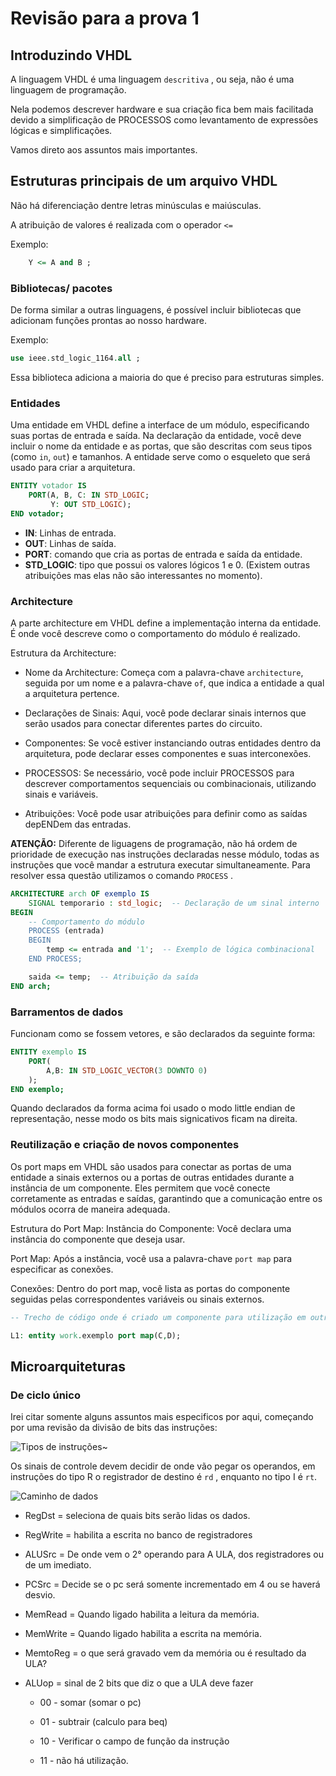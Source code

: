 # Revisão para a prova 1

## Introduzindo VHDL

A linguagem VHDL é uma linguagem `descritiva` , ou seja, não é uma linguagem de programação.

Nela podemos descrever hardware e sua criação fica bem mais facilitada devido a simplificação de PROCESSOS como levantamento de expressões lógicas e simplificações.

Vamos direto aos assuntos mais importantes.

## Estruturas principais de um arquivo VHDL

Não há diferenciação dentre letras minúsculas e maiúsculas.

A atribuição de valores é realizada com o operador `<=`

Exemplo:

``` VHDL
    Y <= A and B ;
```

### Bibliotecas/ pacotes

De forma similar a outras linguagens, é possível incluir bibliotecas que adicionam funções prontas ao nosso hardware.

Exemplo:

``` VHDL
use ieee.std_logic_1164.all ;
```

Essa biblioteca adiciona a maioria do que é preciso para estruturas simples.

### Entidades

Uma entidade em VHDL define a interface de um módulo, especificando suas portas de entrada e saída. Na declaração da entidade, você deve incluir o nome da entidade e as portas, que são descritas com seus tipos (como `in`, `out`) e tamanhos. A entidade serve como o esqueleto que será usado para criar a arquitetura.

```VHDL
ENTITY votador IS
    PORT(A, B, C: IN STD_LOGIC;
         Y: OUT STD_LOGIC);
END votador;
```
+ **IN**: Linhas de entrada.
+ **OUT**: Linhas de saída.
+ **PORT**: comando que cria as portas de entrada e saída da entidade.
+ **STD_LOGIC**: tipo que possui os valores lógicos 1 e 0. (Existem outras atribuições mas elas não são interessantes no momento).

### Architecture

A parte architecture em VHDL define a implementação interna da entidade. É onde você descreve como o comportamento do módulo é realizado.

Estrutura da Architecture:

+ Nome da Architecture: Começa com a palavra-chave `architecture`, seguida por um nome e a palavra-chave `of`, que indica a entidade a qual a arquitetura pertence.

+ Declarações de Sinais: Aqui, você pode declarar sinais internos que serão usados para conectar diferentes partes do circuito.

+ Componentes: Se você estiver instanciando outras entidades dentro da arquitetura, pode declarar esses componentes e suas interconexões.

+ PROCESSOS: Se necessário, você pode incluir PROCESSOS para descrever comportamentos sequenciais ou combinacionais, utilizando sinais e variáveis.

+ Atribuições: Você pode usar atribuições para definir como as saídas depENDem das entradas.

**ATENÇÃO:** Diferente de liguagens de programação, não há ordem de prioridade de execução nas instruções declaradas nesse módulo, todas as instruções que você mandar a estrutura executar simultaneamente.
Para resolver essa questão utilizamos o comando `PROCESS` .

``` VHDL
ARCHITECTURE arch OF exemplo IS
    SIGNAL temporario : std_logic;  -- Declaração de um sinal interno
BEGIN
    -- Comportamento do módulo
    PROCESS (entrada) 
    BEGIN
        temp <= entrada and '1';  -- Exemplo de lógica combinacional
    END PROCESS;

    saida <= temp;  -- Atribuição da saída
END arch;
```

### Barramentos de dados

Funcionam como se fossem vetores, e são declarados da seguinte forma:

```VHDL
ENTITY exemplo IS
    PORT(
        A,B: IN STD_LOGIC_VECTOR(3 DOWNTO 0)
    );
END exemplo;
```
Quando declarados da forma acima foi usado o modo little endian de representação, nesse modo os bits mais signicativos ficam na direita.

### Reutilização e criação de novos componentes

Os port maps em VHDL são usados para conectar as portas de uma entidade a sinais externos ou a portas de outras entidades durante a instância de um componente. Eles permitem que você conecte corretamente as entradas e saídas, garantindo que a comunicação entre os módulos ocorra de maneira adequada.

Estrutura do Port Map:
Instância do Componente: Você declara uma instância do componente que deseja usar.

Port Map: Após a instância, você usa a palavra-chave `port map` para especificar as conexões.

Conexões: Dentro do port map, você lista as portas do componente seguidas pelas correspondentes variáveis ou sinais externos.

```VHDL
-- Trecho de código onde é criado um componente para utilização em outro

L1: entity work.exemplo port map(C,D);
```
## Microarquiteturas


### De ciclo único

Irei citar somente alguns assuntos mais especificos por aqui, começando por uma revisão da divisão de bits das instruções:

![Tipos de instruções](./Imagens/image.png)~

Os sinais de controle devem decidir de onde vão pegar os operandos, em instruções do tipo R o registrador de destino é `rd` , enquanto no tipo I é `rt`.

![Caminho de dados](./Imagens/image-1.png)

+ RegDst = seleciona de quais bits serão lidas os dados.

+ RegWrite = habilita a escrita no banco de registradores

+ ALUSrc = De onde vem o 2° operando para A ULA, dos registradores ou de um imediato.

+ PCSrc = Decide se o pc será somente incrementado em 4 ou se haverá desvio.

+ MemRead = Quando ligado habilita a leitura da memória.

+ MemWrite = Quando ligado habilita a escrita na memória.

+ MemtoReg = o que será gravado vem da memória ou é resultado da ULA?

+ ALUop = sinal de 2 bits que diz o que a ULA deve fazer

    + 00 - somar (somar o pc)

    + 01 - subtrair (calculo para beq)

    + 10 - Verificar o campo de função da instrução

    + 11 - não há utilização.
